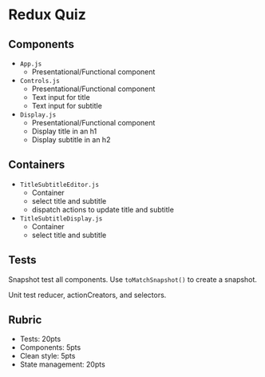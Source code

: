 # Redux Quiz

## Components

* `App.js`
  * Presentational/Functional component
* `Controls.js`
  * Presentational/Functional component
  * Text input for title
  * Text input for subtitle
* `Display.js`
  * Presentational/Functional component
  * Display title in an h1
  * Display subtitle in an h2

## Containers

* `TitleSubtitleEditor.js`
  * Container
  * select title and subtitle
  * dispatch actions to update title and subtitle
* `TitleSubtitleDisplay.js`
  * Container
  * select title and subtitle

## Tests

Snapshot test all components. Use `toMatchSnapshot()`
to create a snapshot.

Unit test reducer, actionCreators, and selectors.

## Rubric

* Tests: 20pts
* Components: 5pts
* Clean style: 5pts
* State management: 20pts
